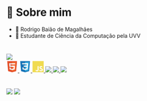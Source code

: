 # 👋 Sobre mim

 - 👨 Rodrigo Baião de Magalhães
 - 📖 Estudante de Ciência da Computação pela UVV

#
<div>
 <a href="https://github.com/baiudo">
 <img height="150em" src="https://github-readme-stats.vercel.app/api/top-langs/?username=baiudo&layout=compact&langs_count=7&theme=dark"/>
</div> 
<div>
 <img width="30vw" src="https://raw.githubusercontent.com/devicons/devicon/master/icons/html5/html5-original.svg"> 
 <img width="30vw" src="https://raw.githubusercontent.com/devicons/devicon/master/icons/css3/css3-original.svg"> 
 <img width="30vw" src="https://raw.githubusercontent.com/devicons/devicon/master/icons/javascript/javascript-plain.svg">
 <img width="30vw" src="https://cdn.jsdelivr.net/gh/devicons/devicon@latest/icons/csharp/csharp-original.svg">
 <img width="30vw" src="https://img.icons8.com/?size=100&id=13441&format=png&color=000000">
 <img width="30vw" src="https://icons-for-free.com/iff/png/256/development+logo+mysql+icon-1320184807686758112.png">
</div>

#
<div>
 <a href="https://www.instagram.com/baiudo/" target="_blank"><img src="https://img.shields.io/badge/Instagram-E4405F?style=for-the-badge&logo=instagram&logoColor=black"></a>
 <a href="https://www.linkedin.com/in/rodrigo-magalhaes-ab335b1a2/" target="_blank"><img src="https://img.shields.io/badge/LinkedIn-0077B5?style=for-the-badge&logo=linkedin&logoColor=black"></a>
</div>
